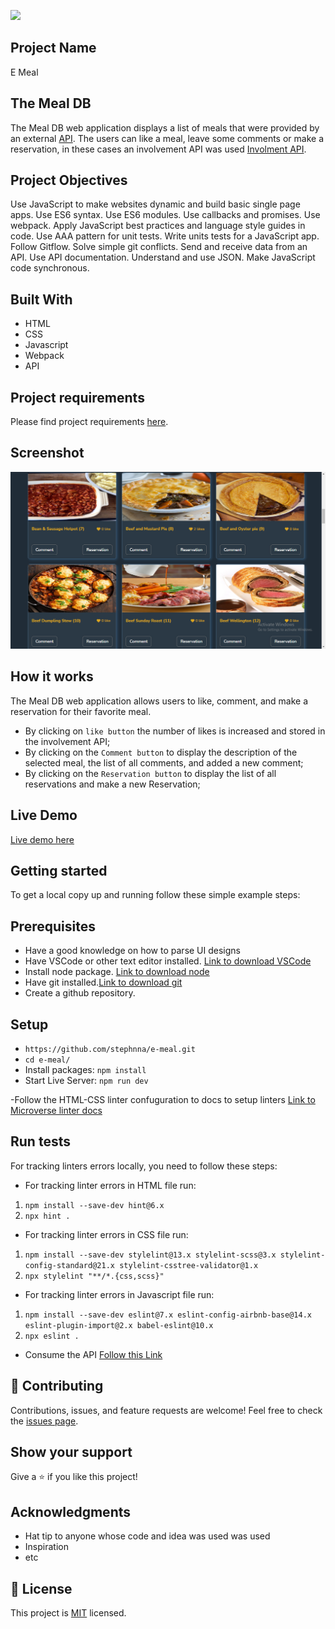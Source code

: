![](https://img.shields.io/badge/Microverse-blueviolet)

## Project Name 

E Meal
## The Meal DB

The Meal DB web application displays a list of meals that were provided by an external [API](https://www.themealdb.com/api/json/v1/1/filter.php?a=British). The users can like a meal, leave some comments or make a reservation, in these cases an involvement API was used [Involment API](https://www.notion.so/Involvement-API-869e60b5ad104603aa6db59e08150270).

## Project Objectives

Use JavaScript to make websites dynamic and build basic single page apps.
Use ES6 syntax.
Use ES6 modules.
Use callbacks and promises.
Use webpack.
Apply JavaScript best practices and language style guides in code.
Use AAA pattern for unit tests.
Write units tests for a JavaScript app.
Follow Gitflow.
Solve simple git conflicts.
Send and receive data from an API.
Use API documentation.
Understand and use JSON.
Make JavaScript code synchronous.

## Built With

- HTML
- CSS
- Javascript 
- Webpack
- API

## Project requirements 
Please find project requirements [here](https://github.com/microverseinc/curriculum-javascript/blob/main/group-capstone/js_capstone.md). 

## Screenshot

![screenshot](./src/assets/images/meal-screnshot.png)

## How it works

The Meal DB web application allows users to like, comment, and make a reservation for their favorite meal.
* By clicking on `like button` the number of likes is increased and stored in the involvement API;
* By clicking on the `Comment button` to display the description of the selected meal, the list of all comments, and added a new comment;
* By clicking on the `Reservation button` to display the list of all reservations and make a new Reservation;


## Live Demo
[Live demo here](https://stephnna.github.io/e-meal/)

## Getting started
To get a local copy up and running follow these simple example steps:
## Prerequisites
- Have a good knowledge on how to parse UI designs
- Have VSCode or other text editor installed. [Link to download VSCode](https://code.visualstudio.com/download)
- Install node package. [Link to download node](https://nodejs.org/en/download/)
- Have git installed.[Link to download git](https://git-scm.com/downloads)
- Create a github repository.

## Setup
- `https://github.com/stephnna/e-meal.git`
- `cd e-meal/`
- Install packages:  `npm install`
- Start Live Server: `npm run dev`

-Follow the HTML-CSS linter confuguration to docs to setup linters [Link to Microverse linter docs](https://github.com/microverseinc/linters-config)

## Run tests

For tracking linters errors locally, you need to follow these steps:
- For tracking linter errors in HTML file run:

1. `npm install --save-dev hint@6.x`
2. `npx hint .`

- For tracking linter errors in CSS file run:

1. `npm install --save-dev stylelint@13.x stylelint-scss@3.x stylelint-config-standard@21.x stylelint-csstree-validator@1.x`
2. `npx stylelint "**/*.{css,scss}"`

- For tracking linter errors in Javascript file run:

1. `npm install --save-dev eslint@7.x eslint-config-airbnb-base@14.x eslint-plugin-import@2.x babel-eslint@10.x`
2. `npx eslint .`


- Consume the API
[Follow this Link](https://www.notion.so/Involvement-API-869e60b5ad104603aa6db59e08150270)

## 🤝 Contributing

Contributions, issues, and feature requests are welcome!
Feel free to check the [issues page](../../issues/).

## Show your support

Give a ⭐️ if you like this project!

## Acknowledgments

- Hat tip to anyone whose code and idea was used was used
- Inspiration
- etc

## 📝 License

This project is [MIT](./MIT.md) licensed.
